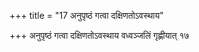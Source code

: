 +++
title = "17 अनुपृष्ठं गत्वा दक्षिणतोऽवस्थाय"

+++
अनुपृष्ठं गत्वा दक्षिणतोऽवस्थाय वध्वञ्जलिं गृह्णीयात् १७